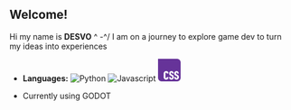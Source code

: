 ## Welcome!

Hi my name is **DESVO** ^ -^/
I am on a journey to explore game dev to turn my ideas into experiences

- **Languages:**
  <img src="https://img.icons8.com/color/48/000000/python.png" alt="Python" width="40"/>    <img src="https://img.icons8.com/color/48/000000/javascript--v1.png" alt="Javascript" width="40"/>    <img src="https://github.com/CSS-Next/logo.css/blob/main/primary/css.png?raw=true" width="40"/>

- Currently using GODOT
